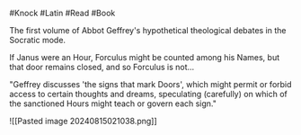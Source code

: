 #Knock #Latin #Read #Book 

The first volume of Abbot Geffrey's hypothetical theological debates in the Socratic mode.

If Janus were an Hour, Forculus might be counted among his Names, but that door remains closed, and so Forculus is not…

"Geffrey discusses 'the signs that mark Doors', which might permit or forbid access to certain thoughts and dreams, speculating (carefully) on which of the sanctioned Hours might teach or govern each sign."

![[Pasted image 20240815021038.png]]